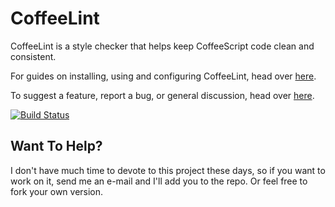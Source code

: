 CoffeeLint
==========

CoffeeLint is a style checker that helps keep CoffeeScript code
clean and consistent.

For guides on installing, using and configuring CoffeeLint, head over
[here](http://www.coffeelint.org).

To suggest a feature, report a bug, or general discussion, head over
[here](http://github.com/clutchski/coffeelint/issues/).

[![Build Status](https://secure.travis-ci.org/clutchski/coffeelint.png)](http://travis-ci.org/clutchski/coffeelint)

Want To Help?
-------------

I don't have much time to devote to this project these days, so if you want to work on it, send me an e-mail and I'll add you to the repo. Or feel free to fork your own version.